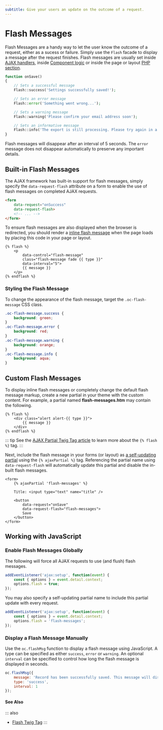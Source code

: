 ```yaml
---
subtitle: Give your users an update on the outcome of a request.
---
```

# Flash Messages

Flash Messages are a handy way to let the user know the outcome of a request, either as a sucess or failure. Simply use the `Flash` facade to display a message after the request finishes. Flash messages are usually set inside [AJAX handlers](../ajax/handlers.md), inside [Component logic](../themes/components.md) or inside the page or layout [PHP section](../themes/themes.md).

```php
function onSave()
{
    // Sets a successful message
    Flash::success('Settings successfully saved!');

    // Sets an error message
    Flash::error('Something went wrong...');

    // Sets a warning message
    Flash::warning('Please confirm your email address soon');

    // Sets an informative message
    Flash::info('The export is still processing. Please try again in a minute.');
}
```

Flash messages will disappear after an interval of 5 seconds. The `error` message does not disappear automatically to preserve any important details.

## Built-in Flash Messages

The AJAX framework has built-in support for flash messages, simply specify the `data-request-flash` attribute on a form to enable the use of flash messages on completed AJAX requests.

```html
<form
    data-request="onSuccess"
    data-request-flash>
    <!-- ... -->
</form>
```

To ensure flash messages are also displayed when the browser is redirected, you should render a [inline flash message](../../markup/tag/flash.md) when the page loads by placing this code in your page or layout.

```twig
{% flash %}
    <p
        data-control="flash-message"
        class="flash-message fade {{ type }}"
        data-interval="5">
        {{ message }}
    </p>
{% endflash %}
```

### Styling the Flash Message

To change the appearance of the flash message, target the `.oc-flash-message` CSS class.

```css
.oc-flash-message.success {
    background: green;
}
.oc-flash-message.error {
    background: red;
}
.oc-flash-message.warning {
    background: orange;
}
.oc-flash-message.info {
    background: aqua;
}
```

## Custom Flash Messages

To display inline flash messages or completely change the default flash message markup, create a new partial in your theme with the custom content. For example, a partial named **flash-messages.htm** may contain the following.

```twig
{% flash %}
    <div class="alert alert-{{ type }}">
        {{ message }}
    </div>
{% endflash %}
```

::: tip
See the [AJAX Partial Twig Tag article](../../markup/tag/flash.md) to learn more about the `{% flash %}` tag.
:::

Next, include the flash message in your forms (or layout) as [a self-updating partial](../../markup/tag/ajax-partial.md) using the `{% ajaxPartial %}` tag. Referencing the partial name using `data-request-flash` will automatically update this partial and disable the in-built flash messages.

```twig
<form>
    {% ajaxPartial 'flash-messages' %}

    Title: <input type="text" name="title" />

    <button
        data-request="onSave"
        data-request-flash="flash-messages">
        Save
    </button>
</form>
```

## Working with JavaScript

### Enable Flash Messages Globally

The following will force all AJAX requests to use (and flush) flash messages.

```js
addEventListener('ajax:setup', function(event) {
    const { options } = event.detail.context;
    options.flash = true;
});
```

You may also specify a self-updating partial name to include this partial update with every request.

```js
addEventListener('ajax:setup', function(event) {
    const { options } = event.detail.context;
    options.flash = 'flash-messages';
});
```

### Display a Flash Message Manually

Use the `oc.flashMsg` function to display a flash message using JavaScript. A type can be specified as either `success`, `error` or `warning`. An optional `interval` can be specified to control how long the flash message is displayed in seconds.

```js
oc.flashMsg({
    message: 'Record has been successfully saved. This message will disappear in 1 second.',
    type: 'success',
    interval: 1
});
```

#### See Also

::: also
* [Flash Twig Tag](../../markup/tag/flash.md)
:::
